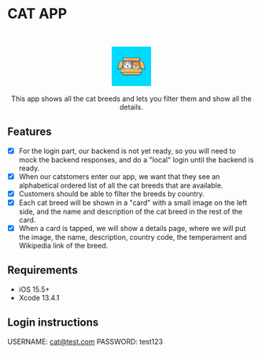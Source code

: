 
# CAT APP
<br />
<p align="center">
  <a href="https://www.linkedin.com/in/pedro-ciordia/">
    <img src="CatApp/Assets.xcassets/AppIcon.appiconset/180.png" alt="Logo" width="80" height="80">
  </a>
  <p align="center">
    This app shows all the cat breeds and lets you filter them and show all the details.
  </p>
</p>




## Features

- [X] For the login part, our backend is not yet ready, so you will need to mock the backend responses, and do a "local" login until the backend is ready.
- [X] When our catstomers enter our app, we want that they see an alphabetical ordered list of all the cat breeds that are available.
- [X] Customers should be able to filter the breeds by country.
- [X] Each cat breed will be shown in a "card" with a small image on the left side, and the name and description of the cat breed in the rest of the card.
- [X] When a card is tapped, we will show a details page, where we will put the image, the name, description, country code, the temperament and Wikipedia link of the breed.

## Requirements

- iOS 15.5+
- Xcode 13.4.1

## Login instructions

USERNAME: cat@test.com
PASSWORD: test123
